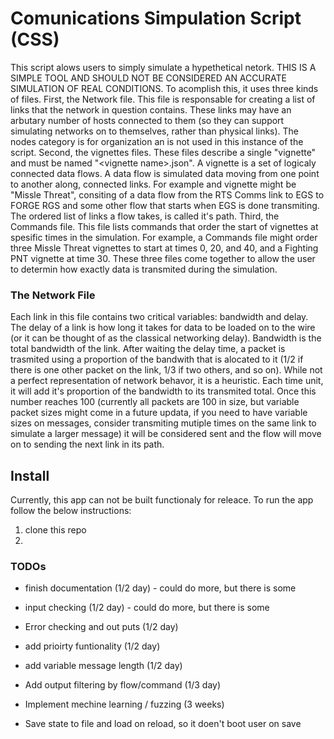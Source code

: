 # Comunications Simpulation Script (CSS)
This script alows users to simply simulate a hypethetical netork. THIS IS A SIMPLE TOOL AND SHOULD NOT BE CONSIDERED AN ACCURATE SIMULATION OF REAL CONDITIONS. To acomplish this, it uses three kinds of files. 
First, the Network file. This file is responsable for creating a list of links that the network in question contains. These links may have an arbutary number of hosts connected to them (so they can support simulating networks on to themselves, rather than physical links). The nodes category is for organization an is not used in this instance of the script.
Second, the vignettes files. These files describe a single "vignette" and must be named "\<vignette name\>.json". A vignette is a set of logicaly connected data flows. A data flow is simulated data moving from one point to another along, connected links. For example and vignette might be "Missle Threat", consiting of a data flow from the RTS Comms link to EGS to FORGE RGS and some other flow that starts when EGS is done transmiting. The ordered list of links a flow takes, is called it's path.
Third, the Commands file. This file lists commands that order the start of vignettes at spesific times in the simulation. For example, a Commands file might order three Missle Threat vignettes to start at times 0, 20, and 40, and a Fighting PNT vignette at time 30.
These three files come together to allow the user to determin how exactly data is transmited during the simulation.

### The Network File
Each link in this file contains two critical variables: bandwidth and delay. The delay of a link is how long it takes for data to be loaded on to the wire (or it can be thought of as the classical networking delay). Bandwidth is the total bandwidth of the link. After waiting the delay time, a packet is trasmited using a proportion of the bandwith that is alocated to it (1/2 if there is one other packet on the link, 1/3 if two others, and so on). While not a perfect representation of network behavor, it is a heuristic. Each time unit, it will add it's proportion of the bandwidth to its transmited total. Once this number reaches 100 (currently all packets are 100 in size, but variable packet sizes might come in a future updata, if you need to have variable sizes on messages, consider transmiting mutiple times on the same link to simulate a larger message) it will be considered sent and the flow will move on to sending the next link in its path.

## Install
Currently, this app can not be built functionaly for releace. To run the app follow the below instructions:
1. clone this repo
2. 

### TODOs
- finish documentation (1/2 day) - could do more, but there is some

- input checking (1/2 day) - could do more, but there is some

- Error checking and out puts (1/2 day)

- add prioirty funtionality (1/2 day)

- add variable message length (1/2 day)

- Add output filtering by flow/command (1/3 day)

- Implement mechine learning / fuzzing (3 weeks)

- Save state to file and load on reload, so it doen't boot user on save